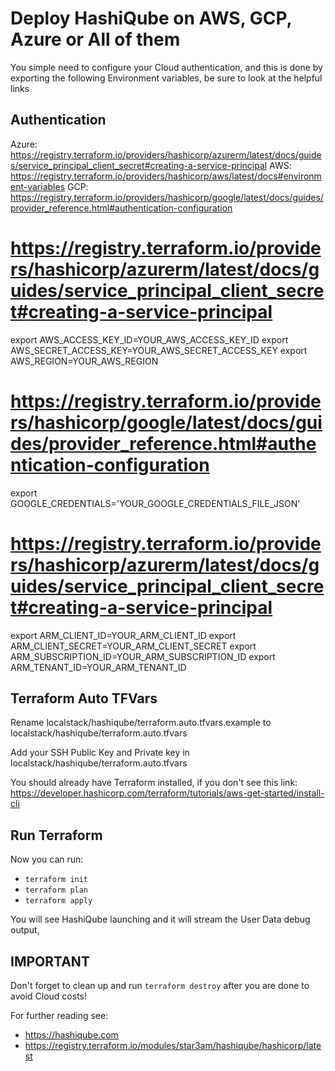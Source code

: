 # Deploy HashiQube on AWS, GCP, Azure or All of them

You simple need to configure your Cloud authentication, and this is done by exporting the following Environment variables, be sure to look at the helpful links

## Authentication

Azure: https://registry.terraform.io/providers/hashicorp/azurerm/latest/docs/guides/service_principal_client_secret#creating-a-service-principal
AWS: https://registry.terraform.io/providers/hashicorp/aws/latest/docs#environment-variables
GCP: https://registry.terraform.io/providers/hashicorp/google/latest/docs/guides/provider_reference.html#authentication-configuration

# https://registry.terraform.io/providers/hashicorp/azurerm/latest/docs/guides/service_principal_client_secret#creating-a-service-principal
export AWS_ACCESS_KEY_ID=YOUR_AWS_ACCESS_KEY_ID
export AWS_SECRET_ACCESS_KEY=YOUR_AWS_SECRET_ACCESS_KEY
export AWS_REGION=YOUR_AWS_REGION

# https://registry.terraform.io/providers/hashicorp/google/latest/docs/guides/provider_reference.html#authentication-configuration
export GOOGLE_CREDENTIALS='YOUR_GOOGLE_CREDENTIALS_FILE_JSON'

# https://registry.terraform.io/providers/hashicorp/azurerm/latest/docs/guides/service_principal_client_secret#creating-a-service-principal
export ARM_CLIENT_ID=YOUR_ARM_CLIENT_ID
export ARM_CLIENT_SECRET=YOUR_ARM_CLIENT_SECRET
export ARM_SUBSCRIPTION_ID=YOUR_ARM_SUBSCRIPTION_ID
export ARM_TENANT_ID=YOUR_ARM_TENANT_ID

## Terraform Auto TFVars

Rename localstack/hashiqube/terraform.auto.tfvars.example to localstack/hashiqube/terraform.auto.tfvars

Add your SSH Public Key and Private key in localstack/hashiqube/terraform.auto.tfvars

You should already have Terraform installed, if you don't see this link: https://developer.hashicorp.com/terraform/tutorials/aws-get-started/install-cli

## Run Terraform

Now you can run: 

- `terraform init`
- `terraform plan`
- `terraform apply`

You will see HashiQube launching and it will stream the User Data debug output, 

## IMPORTANT 

Don't forget to clean up and run `terraform destroy` after you are done to avoid Cloud costs!

For further reading see: 

- https://hashiqube.com
- https://registry.terraform.io/modules/star3am/hashiqube/hashicorp/latest

